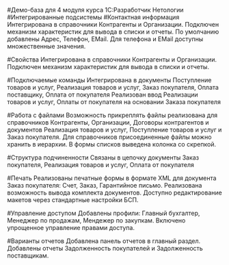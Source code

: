 #Демо-база для 4 модуля курса 1С:Разработчик Нетологии
#Интегрированные подсистемы
#Контактная информация
Интегрирована в справочники Контрагенты и Организации. Подключен механизм характеристик для вывода в списки и отчеты. По умолчанию добавлены Адрес, Телефон, EMail. Для телефона и EMail доступны множественные значения.

#Свойства
Интегрирована в справочники Контрагенты и Организации. Подключен механизм характеристик для вывода в списки и отчеты.

#Подключаемые команды
Интегрирована в документы Поступление товаров и услуг, Реализация товаров и услуг, Заказ покупателя, Оплата поставщику, Оплата от покупателя Реализован ввод Реализации товаров и услуг, Оплаты от покупателя на основании Заказа покупателя

#Работа с файлами
Возможность прикреплять файлы реализована для справочников Контрагенты, Организации, Договоры контрагентов и документов Реализация товаров и услуг, Поступление товаров и услуг и Заказ покупателя. Для справочников присоединенные файлы можно хранить в иерархии. В формы списков выведена колонка со скрепкой.

#Структура подчиненности
Связаны в цепочку документы Заказ покупателя, Реализация товаров и услуг, Оплата от покупателя

#Печать
Реализованы печатные формы в формате XML для документа Заказ покупателя: Счет, Заказ, Гарантийное письмо. Реализована возможность вывода комплекта документов. Доступно редактирование макетов через стандартные настройки БСП.

#Управление доступом
Добавлены профили: Главный бухгалтер, Менеджер по продажам, Мендежер по закупкам. Включено упрощенное управление правами доступа.

#Варианты отчетов
Добавлена панель отчетов в главный раздел. Добавлены отчеты Задолженность покупателей и Задолженность поставщикам.